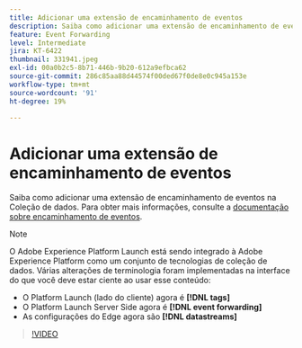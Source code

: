 ```yaml
---
title: Adicionar uma extensão de encaminhamento de eventos
description: Saiba como adicionar uma extensão de encaminhamento de eventos na Coleção de dados.
feature: Event Forwarding
level: Intermediate
jira: KT-6422
thumbnail: 331941.jpeg
exl-id: 00a0b2c5-8b71-446b-9b20-612a9efbca62
source-git-commit: 286c85aa88d44574f00ded67f0de8e0c945a153e
workflow-type: tm+mt
source-wordcount: '91'
ht-degree: 19%

---
```


# Adicionar uma extensão de encaminhamento de eventos

Saiba como adicionar uma extensão de encaminhamento de eventos na Coleção de dados. Para obter mais informações, consulte a [documentação sobre encaminhamento de eventos](https://experienceleague.adobe.com/docs/experience-platform/tags/event-forwarding/overview.html?lang=pt-BR).

>[!NOTE]
>
>O Adobe Experience Platform Launch está sendo integrado à Adobe Experience Platform como um conjunto de tecnologias de coleção de dados. Várias alterações de terminologia foram implementadas na interface do que você deve estar ciente ao usar esse conteúdo:
>
> * O Platform Launch (lado do cliente) agora é **[!DNL tags]**
> * O Platform Launch Server Side agora é **[!DNL event forwarding]**
> * As configurações do Edge agora são **[!DNL datastreams]**

>[!VIDEO](https://video.tv.adobe.com/v/3418855?learn=on&enablevpops&captions=por_br)
